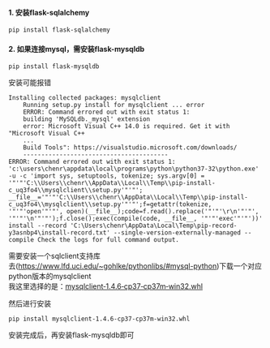 #### 1. 安装flask-sqlalchemy
```
pip install flask-sqlalchemy
```

#### 2. 如果连接mysql，需安装flask-mysqldb
```
pip install flask-mysqldb
```

安装可能报错
```
Installing collected packages: mysqlclient
    Running setup.py install for mysqlclient ... error
    ERROR: Command errored out with exit status 1:
    building 'MySQLdb._mysql' extension
    error: Microsoft Visual C++ 14.0 is required. Get it with "Microsoft Visual C++ 
    ...
    Build Tools": https://visualstudio.microsoft.com/downloads/
    ----------------------------------------
ERROR: Command errored out with exit status 1: 'c:\users\chenr\appdata\local\programs\python\python37-32\python.exe' -u -c 'import sys, setuptools, tokenize; sys.argv[0] = '"'"'C:\\Users\\chenr\\AppData\\Local\\Temp\\pip-install-c_uq3fo4\\mysqlclient\\setup.py'"'"'; __file__='"'"'C:\\Users\\chenr\\AppData\\Local\\Temp\\pip-install-c_uq3fo4\\mysqlclient\\setup.py'"'"';f=getattr(tokenize, '"'"'open'"'"', open)(__file__);code=f.read().replace('"'"'\r\n'"'"', '"'"'\n'"'"');f.close();exec(compile(code, __file__, '"'"'exec'"'"'))' install --record 'C:\Users\chenr\AppData\Local\Temp\pip-record-y3asnbp4\install-record.txt' --single-version-externally-managed --compile Check the logs for full command output.
```
需要安装一个sqlclient支持库     
去(https://www.lfd.uci.edu/~gohlke/pythonlibs/#mysql-python)下载一个对应python版本的mysqlclient     
我这里选择的是：[mysqlclient‑1.4.6‑cp37‑cp37m‑win32.whl]()

然后进行安装
```
pip install mysqlclient‑1.4.6‑cp37‑cp37m‑win32.whl
```
安装完成后，再安装flask-mysqldb即可

